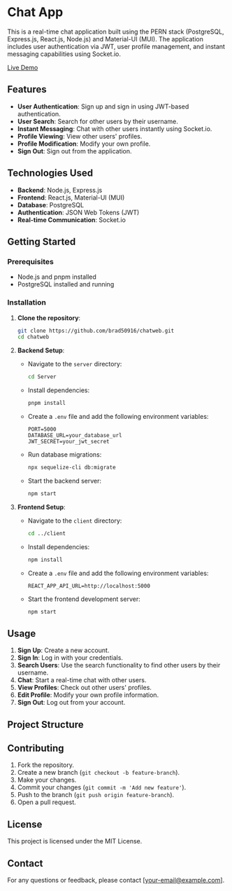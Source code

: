 # Chat App

This is a real-time chat application built using the PERN stack (PostgreSQL, Express.js, React.js, Node.js) and Material-UI (MUI). The application includes user authentication via JWT, user profile management, and instant messaging capabilities using Socket.io.

[Live Demo](https://brad50916.github.io/chatweb/#/) 

## Features

- **User Authentication**: Sign up and sign in using JWT-based authentication.
- **User Search**: Search for other users by their username.
- **Instant Messaging**: Chat with other users instantly using Socket.io.
- **Profile Viewing**: View other users' profiles.
- **Profile Modification**: Modify your own profile.
- **Sign Out**: Sign out from the application.

## Technologies Used

- **Backend**: Node.js, Express.js
- **Frontend**: React.js, Material-UI (MUI)
- **Database**: PostgreSQL
- **Authentication**: JSON Web Tokens (JWT)
- **Real-time Communication**: Socket.io

## Getting Started

### Prerequisites

- Node.js and pnpm installed
- PostgreSQL installed and running

### Installation

1. **Clone the repository**:
    ```sh
    git clone https://github.com/brad50916/chatweb.git
    cd chatweb
    ```

2. **Backend Setup**:
    - Navigate to the `server` directory:
      ```sh
      cd Server
      ```
    - Install dependencies:
      ```sh
      pnpm install
      ```
    - Create a `.env` file and add the following environment variables:
      ```env
      PORT=5000
      DATABASE_URL=your_database_url
      JWT_SECRET=your_jwt_secret
      ```
    - Run database migrations:
      ```sh
      npx sequelize-cli db:migrate
      ```
    - Start the backend server:
      ```sh
      npm start
      ```

3. **Frontend Setup**:
    - Navigate to the `client` directory:
      ```sh
      cd ../client
      ```
    - Install dependencies:
      ```sh
      npm install
      ```
    - Create a `.env` file and add the following environment variables:
      ```env
      REACT_APP_API_URL=http://localhost:5000
      ```
    - Start the frontend development server:
      ```sh
      npm start
      ```

## Usage

1. **Sign Up**: Create a new account.
2. **Sign In**: Log in with your credentials.
3. **Search Users**: Use the search functionality to find other users by their username.
4. **Chat**: Start a real-time chat with other users.
5. **View Profiles**: Check out other users' profiles.
6. **Edit Profile**: Modify your own profile information.
7. **Sign Out**: Log out from your account.

## Project Structure

## Contributing

1. Fork the repository.
2. Create a new branch (`git checkout -b feature-branch`).
3. Make your changes.
4. Commit your changes (`git commit -m 'Add new feature'`).
5. Push to the branch (`git push origin feature-branch`).
6. Open a pull request.

## License

This project is licensed under the MIT License.

## Contact

For any questions or feedback, please contact [your-email@example.com].